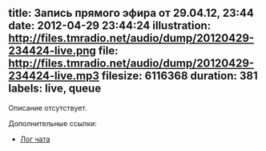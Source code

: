 title: Запись прямого эфира от 29.04.12, 23:44
date: 2012-04-29 23:44:24
illustration: http://files.tmradio.net/audio/dump/20120429-234424-live.png
file: http://files.tmradio.net/audio/dump/20120429-234424-live.mp3
filesize: 6116368
duration: 381
labels: live, queue
---
Описание отсутствует.

Дополнительные ссылки:

- [Лог чата](http://files.tmradio.net/audio/dump/20120429-234424-live.log)
